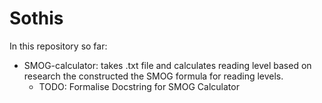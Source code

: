 # Sothis
In this repository so far:
- SMOG-calculator: takes .txt file and calculates reading level based on research the constructed the SMOG formula for reading levels. 
  - TODO: Formalise Docstring for SMOG Calculator

